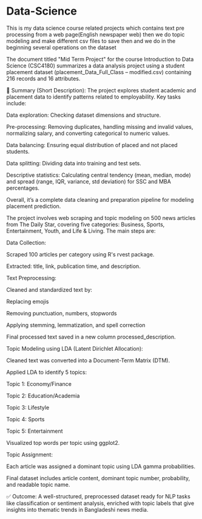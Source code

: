 # Data-Science
This is my data science course related projects which contains text pre processing from a web page(English newspaper web) then we do topic modeling and make different csv files to save then and we do in the beginning several operations on the dataset  

The document titled "Mid Term Project" for the course Introduction to Data Science (CSC4180) summarizes a data analysis project using a student placement dataset (placement_Data_Full_Class – modified.csv) containing 216 records and 16 attributes.

🔹 Summary (Short Description):
The project explores student academic and placement data to identify patterns related to employability. Key tasks include:

Data exploration: Checking dataset dimensions and structure.

Pre-processing: Removing duplicates, handling missing and invalid values, normalizing salary, and converting categorical to numeric values.

Data balancing: Ensuring equal distribution of placed and not placed students.

Data splitting: Dividing data into training and test sets.

Descriptive statistics: Calculating central tendency (mean, median, mode) and spread (range, IQR, variance, std deviation) for SSC and MBA percentages.

Overall, it’s a complete data cleaning and preparation pipeline for modeling placement prediction.

The project involves web scraping and topic modeling on 500 news articles from The Daily Star, covering five categories: Business, Sports, Entertainment, Youth, and Life & Living. The main steps are:

Data Collection:

Scraped 100 articles per category using R's rvest package.

Extracted: title, link, publication time, and description.

Text Preprocessing:

Cleaned and standardized text by:

Replacing emojis

Removing punctuation, numbers, stopwords

Applying stemming, lemmatization, and spell correction

Final processed text saved in a new column processed_description.

Topic Modeling using LDA (Latent Dirichlet Allocation):

Cleaned text was converted into a Document-Term Matrix (DTM).

Applied LDA to identify 5 topics:

Topic 1: Economy/Finance

Topic 2: Education/Academia

Topic 3: Lifestyle

Topic 4: Sports

Topic 5: Entertainment

Visualized top words per topic using ggplot2.

Topic Assignment:

Each article was assigned a dominant topic using LDA gamma probabilities.

Final dataset includes article content, dominant topic number, probability, and readable topic name.

✅ Outcome:
A well-structured, preprocessed dataset ready for NLP tasks like classification or sentiment analysis, enriched with topic labels that give insights into thematic trends in Bangladeshi news media.
